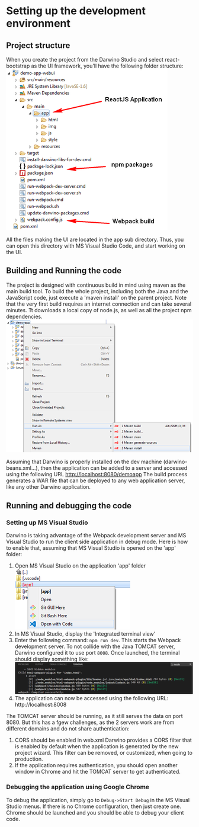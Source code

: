 # Setting up the development environment

## Project structure
When you create the project from the Darwino Studio and select react-bootstrap as the UI framework, you'll have the following folder structure:
![](studio-project.png)

All the files making the UI are located in the app sub directory. Thus, you can open this directory with MS Visual Studio Code, and start working on the UI.

## Building and Running the code
The project is designed with continuous build in mind using maven as the main build tool. To build the whole project, including both the Java and the JavaScript code, just execute a 'maven install' on the parent project. Note that the very first build requires an internet connection and can take several minutes. Tt downloads a local copy of node.js, as well as all the project npm dependencies.
![](maven-build.png)

Assuming that Darwino is properly installed on the dev machine (darwino-beans.xml...), then the application can be added to a server and accessed using the following URL
[http://localhost:8080/demoapp](http://localhost:8080/demoapp)
The build process generates a WAR file that can be deployed to any web application server, like any other Darwino application.

## Running and debugging the code

### Setting up MS Visual Studio
Darwino is taking advantage of the Webpack development server and MS Visual Studio to run the client side application in debug mode.
Here is how to enable that, assuming that MS Visual Studio is opened on the 'app' folder:
1. Open MS Visual Studio on the application 'app' folder
![](open-visual-studio.png)
2. In MS Visual Studio, display the 'Integrated terminal view'
3. Enter the following command: `npm run dev`. This starts the Webpack development server. To not collide with the Java TOMCAT server, Darwino configured it to use port `8008`.
Once launched, the terminal should display something like:
![](visual-studio-terminal.png)
4. The application can now be accessed using the following URL:
http://localhost:8008

The TOMCAT server should be running, as it still serves the data on port 8080. But this has a fgew challenges, as the 2 servers work are from different domains and do not share authentication:
1. CORS should be enabled in web.xml
Darwino provides a CORS filter that is enabled by default when the application is generated by the new project wizard. This filter can be removed, or customized, when going to production.
2. If the application requires authentication, you should open another window in Chrome and hit the TOMCAT server to get authenticated.

### Debugging the application using Google Chrome
To debug the application, simply go to `Debug->Start Debug` in the MS Visual Studio menus. If there is no Chrome configuration, then just create one. Chrome should be launched and you should be able to debug your client code.
